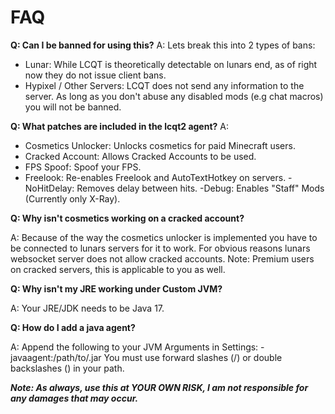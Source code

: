 # FAQ
**Q: Can I be banned for using this?**
A: Lets break this into 2 types of bans:

- Lunar: While LCQT is theoretically detectable on lunars end, as of right now they do not issue client bans.
- Hypixel / Other Servers: LCQT does not send any information to the server. As long as you don't abuse any disabled mods (e.g chat macros) you will not be banned.
  
**Q: What patches are included in the lcqt2 agent?**
A: 
- Cosmetics Unlocker: Unlocks cosmetics for paid Minecraft users.
- Cracked Account: Allows Cracked Accounts to be used.
- FPS Spoof: Spoof your FPS.
- Freelook: Re-enables Freelook and AutoTextHotkey on servers.
-NoHitDelay: Removes delay between hits.
-Debug: Enables "Staff" Mods (Currently only X-Ray).

**Q: Why isn't cosmetics working on a cracked account?**

A: Because of the way the cosmetics unlocker is implemented you have to be connected to lunars servers for it to work.
For obvious reasons lunars websocket server does not allow cracked accounts.
Note: Premium users on cracked servers, this is applicable to you as well.

**Q: Why isn't my JRE working under Custom JVM?**

A: Your JRE/JDK needs to be Java 17.

**Q: How do I add a java agent?**

A: Append the following to your JVM Arguments in Settings: -javaagent:/path/to/.jar
You must use forward slashes (/) or double backslashes (\) in your path.

***Note: As always, use this at YOUR OWN RISK, I am not responsible for any damages that may occur.***
